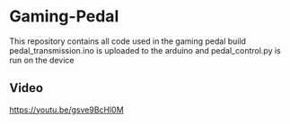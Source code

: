 # Gaming-Pedal
This repository contains all code used in the gaming pedal build <br>
pedal_transmission.ino is uploaded to the arduino and pedal_control.py is run on the device

## Video
https://youtu.be/gsve9BcHl0M
